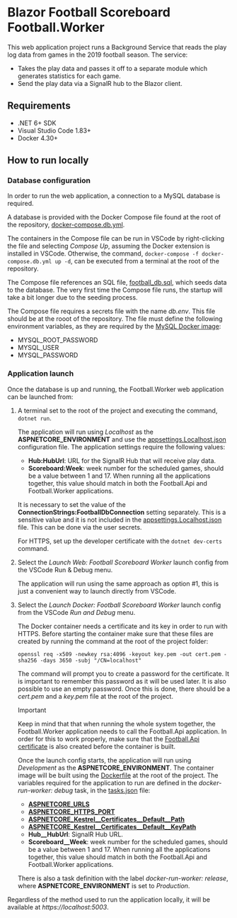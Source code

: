 # Blazor Football Scoreboard Football.Worker

This web application project runs a Background Service that reads the play log data from games in the 2019 football season. The service:

- Takes the play data and passes it off to a separate module which generates statistics for each game.
- Send the play data via a SignalR hub to the Blazor client.

## Requirements

- .NET 6+ SDK
- Visual Studio Code 1.83+
- Docker 4.30+

## How to run locally

### Database configuration

In order to run the web application, a connection to a MySQL database is required.

A database is provided with the Docker Compose file found at the root of the repository, [docker-compose.db.yml](/docker-compose.db.yml).

The containers in the Compose file can be run in VSCode by right-clicking the file and selecting *Compose Up*, assuming the Docker extension is installed in VSCode. Otherwise, the command, `docker-compose -f docker-compose.db.yml up -d`, can be executed from a terminal at the root of the repository.

The Compose file references an SQL file, [football_db.sql](/data/football_db.sql), which seeds data to the database. The very first time the Compose file runs, the startup will take a bit longer due to the seeding process.

The Compose file requires a secrets file with the name *db.env*. This file should be at the rooot of the repository. The file must define the following environment variables, as they are required by the [MySQL Docker image](https://hub.docker.com/_/mysql/):
- MYSQL_ROOT_PASSWORD
- MYSQL_USER
- MYSQL_PASSWORD

### Application launch

Once the database is up and running, the Football.Worker web application can be launched from:

1. A terminal set to the root of the project and executing the command, `dotnet run`.

    The application will run using *Localhost* as the **ASPNETCORE_ENVIRONMENT** and use the [appsettings.Localhost.json](/src/Hosts/Worker/appsettings.Localhost.json) configuration file. The application settings require the following values:
    - **Hub:HubUrl**: URL for the SignalR Hub that will receive play data.
    - **Scoreboard:Week**: week number for the scheduled games, should be a value between 1 and 17. When running all the applications together, this value should match in both the Football.Api and Football.Worker applications.

    It is necessary to set the value of the **ConnectionStrings:FootballDbConnection** setting separately. This is a sensitive value and it is not included in the [appsettings.Localhost.json](/src/Hosts/Worker/appsettings.Localhost.json) file. This can be done via the user secrets.

    For HTTPS, set up the developer certificate with the `dotnet dev-certs` command.

2. Select the *Launch Web: Football Scoreboard Worker* launch config from the VSCode Run & Debug menu.

    The application will run using the same approach as option #1, this is just a convenient way to launch directly from VSCode.

3. Select the *Launch Docker: Football Scoreboard Worker* launch config from the VSCode *Run and Debug* menu.

    The Docker container needs a certificate and its key in order to run with HTTPS. Before starting the container make sure that these files are created by running the command at the root of the project folder:

    ```
    openssl req -x509 -newkey rsa:4096 -keyout key.pem -out cert.pem -sha256 -days 3650 -subj "/CN=localhost"
    ```

    The command will prompt you to create a password for the certificate. It is important to remember this password as it will be used later. It is also possible to use an empty password. Once this is done, there should be a *cert.pem* and a *key.pem* file at the root of the project.

    > [!IMPORTANT]
    > Keep in mind that that when running the whole system together, the Football.Worker application needs to call the Football.Api application. In order for this to work properly, make sure that the [Football.Api certificate](https://github.com/rolspace/blazor-football-scoreboard/tree/main/src/Hosts/Api#application-launch) is also created before the container is built.

    Once the launch config starts, the application will run using *Development* as the **ASPNETCORE_ENVIRONMENT**.
    The container image will be built using the [Dockerfile](/src/Hosts/Worker/Dockerfile) at the root of the project. The variables required for the application to run are defined in the  *docker-run-worker: debug* task, in the [tasks.json](/tasks.json) file:

    - [**ASPNETCORE_URLS**](https://learn.microsoft.com/en-us/aspnet/core/fundamentals/host/web-host?view=aspnetcore-6.0#server-urls)
    - [**ASPNETCORE_HTTPS_PORT**](https://learn.microsoft.com/en-us/aspnet/core/fundamentals/host/web-host?view=aspnetcore-6.0#https-port)
    - [**ASPNETCORE_Kestrel__Certificates__Default__Path**](https://learn.microsoft.com/en-us/aspnet/core/fundamentals/servers/kestrel/endpoints?view=aspnetcore-8.0#certificate-sources)
    - [**ASPNETCORE_Kestrel__Certificates__Default__KeyPath**](https://learn.microsoft.com/en-us/aspnet/core/fundamentals/servers/kestrel/endpoints?view=aspnetcore-8.0#certificate-sources)
    - **Hub__HubUrl**: SignalR Hub URL.
    - **Scoreboard__Week**: week number for the scheduled games, should be a value between 1 and 17. When running all the applications together, this value should match in both the Football.Api and Football.Worker applications.

    There is also a task definition with the label *docker-run-worker: release*, where **ASPNETCORE_ENVIRONMENT** is set to *Production*.

Regardless of the method used to run the application locally, it will be available at *https&#65279;://localhost:5003*.
